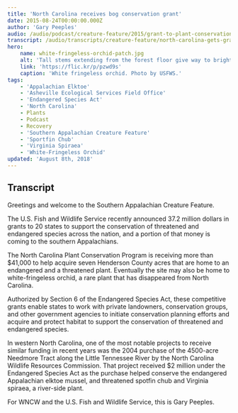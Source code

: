 ```yaml
---
title: 'North Carolina receives bog conservation grant'
date: 2015-08-24T00:00:00.000Z
author: 'Gary Peeples'
audio: /audio/podcast/creature-feature/2015/grant-to-plant-conservation-program-for-bogs.mp3
transcript: /audio/transcripts/creature-feature/north-carolina-gets-grant-for-bog-conservation.pdf
hero:
    name: white-fringeless-orchid-patch.jpg
    alt: 'Tall stems extending from the forest floor give way to bright white dangling flowers.'
    link: 'https://flic.kr/p/pzwd9s'
    caption: 'White fringeless orchid. Photo by USFWS.'
tags:
    - 'Appalachian Elktoe'
    - 'Asheville Ecological Services Field Office'
    - 'Endangered Species Act'
    - 'North Carolina'
    - Plants
    - Podcast
    - Recovery
    - 'Southern Appalachian Creature Feature'
    - 'Sportfin Chub'
    - 'Virginia Spiraea'
    - 'White-Fringeless Orchid'
updated: 'August 8th, 2018'
---
```


## Transcript

Greetings and welcome to the Southern Appalachian Creature Feature.

The U.S. Fish and Wildlife Service recently announced 37.2 million dollars in grants to 20 states to support the conservation of threatened and endangered species across the nation, and a portion of that money is coming to the southern Appalachians.

The North Carolina Plant Conservation Program is receiving more than $41,000 to help acquire seven Henderson County acres that are home to an endangered and a threatened plant. Eventually the site may also be home to white-fringeless orchid, a rare plant that has disappeared from North Carolina.

Authorized by Section 6 of the Endangered Species Act, these competitive grants enable states to work with private landowners, conservation groups, and other government agencies to initiate conservation planning efforts and acquire and protect habitat to support the conservation of threatened and endangered species.

In western North Carolina, one of the most notable projects to receive similar funding in recent years was the 2004 purchase of the 4500-acre Needmore Tract along the Little Tennessee River by the North Carolina Wildlife Resources Commission. That project received $2 million under the Endangered Species Act as the purchase helped conserve the endangered Appalachian elktoe mussel, and threatened spotfin chub and Virginia spiraea, a river-side plant.

For WNCW and the U.S. Fish and Wildlife Service, this is Gary Peeples.
